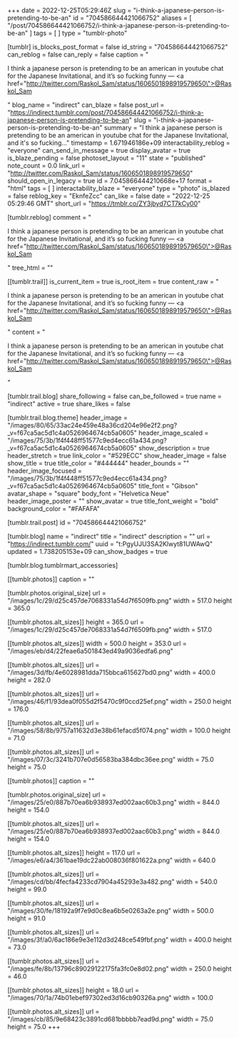 +++
date = 2022-12-25T05:29:46Z
slug = "i-think-a-japanese-person-is-pretending-to-be-an"
id = "704586644421066752"
aliases = [ "/post/704586644421066752/i-think-a-japanese-person-is-pretending-to-be-an" ]
tags = [ ]
type = "tumblr-photo"

[tumblr]
is_blocks_post_format = false
id_string = "704586644421066752"
can_reblog = false
can_reply = false
caption = "<p>I think a japanese person is pretending to be an american in youtube chat for the Japanese Invitational, and it&rsquo;s so fucking funny — <a href=\"http://twitter.com/Raskol_Sam/status/1606501898919579650\">@Raskol_Sam</a></p>"
blog_name = "indirect"
can_blaze = false
post_url = "https://indirect.tumblr.com/post/704586644421066752/i-think-a-japanese-person-is-pretending-to-be-an"
slug = "i-think-a-japanese-person-is-pretending-to-be-an"
summary = "I think a japanese person is pretending to be an american in youtube chat for the Japanese Invitational, and it's so fucking..."
timestamp = 1.671946186e+09
interactability_reblog = "everyone"
can_send_in_message = true
display_avatar = true
is_blaze_pending = false
photoset_layout = "11"
state = "published"
note_count = 0.0
link_url = "http://twitter.com/Raskol_Sam/status/1606501898919579650"
should_open_in_legacy = true
id = 7.045866444210668e+17
format = "html"
tags = [ ]
interactability_blaze = "everyone"
type = "photo"
is_blazed = false
reblog_key = "EknfeZcc"
can_like = false
date = "2022-12-25 05:29:46 GMT"
short_url = "https://tmblr.co/ZY3jbyd7CT7kCy00"

[tumblr.reblog]
comment = "<p>I think a japanese person is pretending to be an american in youtube chat for the Japanese Invitational, and it’s so fucking funny — <a href=\"http://twitter.com/Raskol_Sam/status/1606501898919579650\">@Raskol_Sam</a></p>"
tree_html = ""

[[tumblr.trail]]
is_current_item = true
is_root_item = true
content_raw = "<p>I think a japanese person is pretending to be an american in youtube chat for the Japanese Invitational, and it’s so fucking funny — <a href=\"http://twitter.com/Raskol_Sam/status/1606501898919579650\">@Raskol_Sam</a></p>"
content = "<p>I think a japanese person is pretending to be an american in youtube chat for the Japanese Invitational, and it&rsquo;s so fucking funny &mdash; <a href=\"http://twitter.com/Raskol_Sam/status/1606501898919579650\">@Raskol_Sam</a></p>"

[tumblr.trail.blog]
share_following = false
can_be_followed = true
name = "indirect"
active = true
share_likes = false

[tumblr.trail.blog.theme]
header_image = "/images/80/65/33ac24e459e48a36cd204e96e2f2.png?_v=f67ca5ac5d1c4a0526964674cb5a0605"
header_image_scaled = "/images/75/3b/1f4f448ff51577c9ed4ecc61a434.png?_v=f67ca5ac5d1c4a0526964674cb5a0605"
show_description = true
header_stretch = true
link_color = "#529ECC"
show_header_image = false
show_title = true
title_color = "#444444"
header_bounds = ""
header_image_focused = "/images/75/3b/1f4f448ff51577c9ed4ecc61a434.png?_v=f67ca5ac5d1c4a0526964674cb5a0605"
title_font = "Gibson"
avatar_shape = "square"
body_font = "Helvetica Neue"
header_image_poster = ""
show_avatar = true
title_font_weight = "bold"
background_color = "#FAFAFA"

[tumblr.trail.post]
id = "704586644421066752"

[tumblr.blog]
name = "indirect"
title = "indirect"
description = ""
url = "https://indirect.tumblr.com/"
uuid = "t:PgyUJU3SA2Klwyt81UWAwQ"
updated = 1.738205153e+09
can_show_badges = true

[tumblr.blog.tumblrmart_accessories]

[[tumblr.photos]]
caption = ""

[tumblr.photos.original_size]
url = "/images/1c/29/d25c457de7068331a54d7f6509fb.png"
width = 517.0
height = 365.0

[[tumblr.photos.alt_sizes]]
height = 365.0
url = "/images/1c/29/d25c457de7068331a54d7f6509fb.png"
width = 517.0

[[tumblr.photos.alt_sizes]]
width = 500.0
height = 353.0
url = "/images/eb/d4/22feae6a501843ed49a9036edfa6.png"

[[tumblr.photos.alt_sizes]]
url = "/images/3d/fb/4e6028981dda715bbca615627bd0.png"
width = 400.0
height = 282.0

[[tumblr.photos.alt_sizes]]
url = "/images/46/f1/93dea0f055d2f5470c9f0ccd25ef.png"
width = 250.0
height = 176.0

[[tumblr.photos.alt_sizes]]
url = "/images/58/8b/9757a11632d3e38b61efacd5f074.png"
width = 100.0
height = 71.0

[[tumblr.photos.alt_sizes]]
url = "/images/07/3c/3241b707e0d56583ba384dbc36ee.png"
width = 75.0
height = 75.0

[[tumblr.photos]]
caption = ""

[tumblr.photos.original_size]
url = "/images/25/e0/887b70ea6b938937ed002aac60b3.png"
width = 844.0
height = 154.0

[[tumblr.photos.alt_sizes]]
url = "/images/25/e0/887b70ea6b938937ed002aac60b3.png"
width = 844.0
height = 154.0

[[tumblr.photos.alt_sizes]]
height = 117.0
url = "/images/e6/a4/361bae19dc22ab008036f801622a.png"
width = 640.0

[[tumblr.photos.alt_sizes]]
url = "/images/cd/bb/4fecfa4233cd7904a45293e3a482.png"
width = 540.0
height = 99.0

[[tumblr.photos.alt_sizes]]
url = "/images/30/fe/18192a9f7e9d0c8ea6b5e0263a2e.png"
width = 500.0
height = 91.0

[[tumblr.photos.alt_sizes]]
url = "/images/3f/a0/6ac186e9e3e112d3d248ce549fbf.png"
width = 400.0
height = 73.0

[[tumblr.photos.alt_sizes]]
url = "/images/fe/8b/13796c89029122175fa3fc0e8d02.png"
width = 250.0
height = 46.0

[[tumblr.photos.alt_sizes]]
height = 18.0
url = "/images/70/1a/74b01ebef97302ed3d16cb90326a.png"
width = 100.0

[[tumblr.photos.alt_sizes]]
url = "/images/cb/85/9e68423c3891cd681bbbbb7ead9d.png"
width = 75.0
height = 75.0
+++
